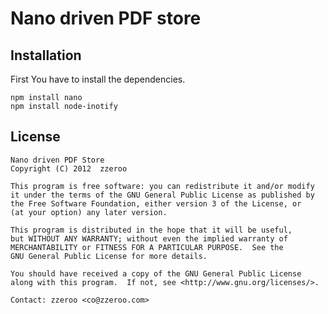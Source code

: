 Nano driven PDF store
=====================

Installation
------------
First You have to install the dependencies.    
 
    npm install nano
    npm install node-inotify


License
-------
    Nano driven PDF Store
    Copyright (C) 2012  zzeroo

    This program is free software: you can redistribute it and/or modify
    it under the terms of the GNU General Public License as published by
    the Free Software Foundation, either version 3 of the License, or
    (at your option) any later version.

    This program is distributed in the hope that it will be useful,
    but WITHOUT ANY WARRANTY; without even the implied warranty of
    MERCHANTABILITY or FITNESS FOR A PARTICULAR PURPOSE.  See the
    GNU General Public License for more details.

    You should have received a copy of the GNU General Public License
    along with this program.  If not, see <http://www.gnu.org/licenses/>.

    Contact: zzeroo <co@zzeroo.com>

